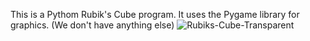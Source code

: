 This is a Pythom Rubik's Cube program. It uses the Pygame library for graphics.
(We don't have anything else)
![Rubiks-Cube-Transparent](https://github.com/user-attachments/assets/26b2cb19-31ef-44e1-b1a9-c8d6987acb55)
